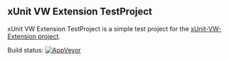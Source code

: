 ## xUnit VW Extension TestProject

xUnit VW Extension TestProject is a simple test project for the [xUnit-VW-Extension project](https://github.com/Hammerstad/xUnit-VW-Extension).

Build status:  [![AppVeyor](https://ci.appveyor.com/api/projects/status/github/Hammerstad/xUnit-VW-Extension-TestProject?branch=master&svg=true)](https://ci.appveyor.com/project/Hammerstad/xUnit-VW-Extension-TestProject)
